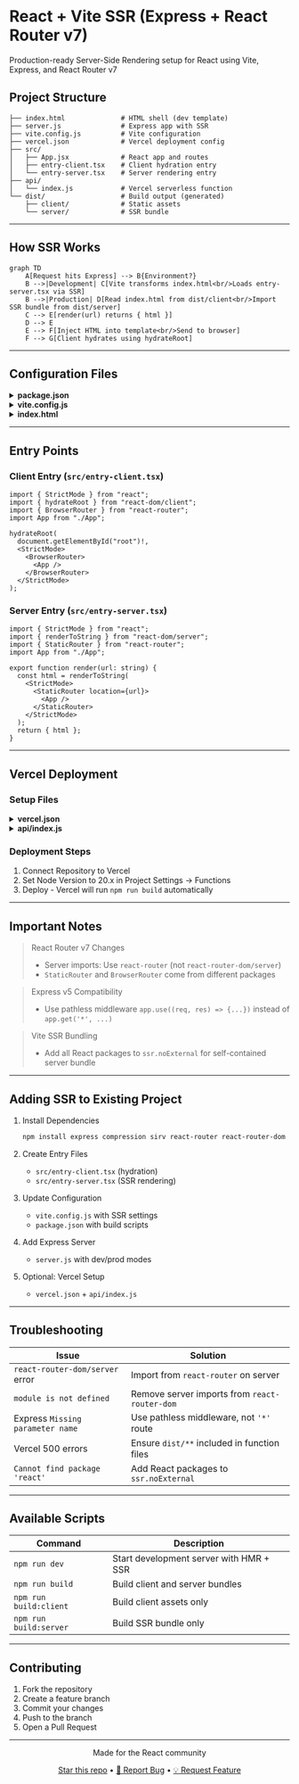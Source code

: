 # React + Vite SSR (Express + React Router v7)


Production-ready Server-Side Rendering setup for React using Vite, Express, and React Router v7



## Project Structure

```
├── index.html              # HTML shell (dev template)
├── server.js               # Express app with SSR
├── vite.config.js          # Vite configuration
├── vercel.json             # Vercel deployment config
├── src/
│   ├── App.jsx             # React app and routes
│   ├── entry-client.tsx    # Client hydration entry
│   └── entry-server.tsx    # Server rendering entry
├── api/
│   └── index.js            # Vercel serverless function
└── dist/                   # Build output (generated)
    ├── client/             # Static assets
    └── server/             # SSR bundle
```

---

## How SSR Works

```mermaid
graph TD
    A[Request hits Express] --> B{Environment?}
    B -->|Development| C[Vite transforms index.html<br/>Loads entry-server.tsx via SSR]
    B -->|Production| D[Read index.html from dist/client<br/>Import SSR bundle from dist/server]
    C --> E[render(url) returns { html }]
    D --> E
    E --> F[Inject HTML into template<br/>Send to browser]
    F --> G[Client hydrates using hydrateRoot]
```

---

## Configuration Files

<details>
<summary><strong>package.json</strong></summary>

```json
{
  "name": "react-vite-ssr",
  "private": true,
  "version": "1.0.0",
  "type": "module",
  "scripts": {
    "dev": "node server",
    "build": "npm run build:client && npm run build:server",
    "build:client": "vite build --outDir dist/client",
    "build:server": "vite build --ssr src/entry-server.tsx --outDir dist/server",
    "preview": "vite preview"
  },
  "dependencies": {
    "compression": "^1.7.4",
    "express": "^5.1.0",
    "react": "^19.1.1",
    "react-dom": "^19.1.1",
    "react-router": "^7.8.2",
    "react-router-dom": "^7.8.2",
    "sirv": "^2.0.4"
  },
  "devDependencies": {
    "@vitejs/plugin-react": "^5.0.2",
    "vite": "^7.1.5"
  }
}
```
</details>

<details>
<summary><strong>vite.config.js</strong></summary>

```js
import { defineConfig } from "vite";
import react from "@vitejs/plugin-react";

export default defineConfig({
  plugins: [react()],
  ssr: {
    // Bundle these so the SSR output is self-contained
    noExternal: ["react", "react-dom", "react-router", "react-router-dom"]
  }
});
```
</details>

<details>
<summary><strong>index.html</strong></summary>

```html
<!doctype html>
<html lang="en">
  <head>
    <meta charset="UTF-8" />
    <meta name="viewport" content="width=device-width, initial-scale=1.0" />
    <title>Vite + React SSR</title>
  </head>
  <body>
    <div id="root"><!--app-html--></div>
    <script type="module" src="/src/entry-client.tsx"></script>
  </body>
</html>
```
</details>

---

## Entry Points

### Client Entry (`src/entry-client.tsx`)
```tsx
import { StrictMode } from "react";
import { hydrateRoot } from "react-dom/client";
import { BrowserRouter } from "react-router";
import App from "./App";

hydrateRoot(
  document.getElementById("root")!,
  <StrictMode>
    <BrowserRouter>
      <App />
    </BrowserRouter>
  </StrictMode>
);
```

### Server Entry (`src/entry-server.tsx`)
```tsx
import { StrictMode } from "react";
import { renderToString } from "react-dom/server";
import { StaticRouter } from "react-router";
import App from "./App";

export function render(url: string) {
  const html = renderToString(
    <StrictMode>
      <StaticRouter location={url}>
        <App />
      </StaticRouter>
    </StrictMode>
  );
  return { html };
}
```

---

## Vercel Deployment

### Setup Files

<details>
<summary><strong>vercel.json</strong></summary>

```json
{
  "version": 2,
  "buildCommand": "npm run build",
  "routes": [
    { "src": "/(.*)", "dest": "/api/index" }
  ],
  "functions": {
    "api/**/*.js": { "includeFiles": "dist/**" }
  }
}
```
</details>

<details>
<summary><strong>api/index.js</strong></summary>

```js
export { default } from "../server.js";
```
</details>

### Deployment Steps
1. Connect Repository to Vercel
2. Set Node Version to 20.x in Project Settings → Functions
3. Deploy - Vercel will run `npm run build` automatically

---

## Important Notes

> React Router v7 Changes
> - Server imports: Use `react-router` (not `react-router-dom/server`)
> - `StaticRouter` and `BrowserRouter` come from different packages

> Express v5 Compatibility  
> - Use pathless middleware `app.use((req, res) => {...})` instead of `app.get('*', ...)`

> Vite SSR Bundling
> - Add all React packages to `ssr.noExternal` for self-contained server bundle

---

## Adding SSR to Existing Project

1. Install Dependencies
   ```bash
   npm install express compression sirv react-router react-router-dom
   ```

2. Create Entry Files
   - `src/entry-client.tsx` (hydration)
   - `src/entry-server.tsx` (SSR rendering)

3. Update Configuration
   - `vite.config.js` with SSR settings
   - `package.json` with build scripts

4. Add Express Server
   - `server.js` with dev/prod modes

5. Optional: Vercel Setup
   - `vercel.json` + `api/index.js`

---

## Troubleshooting

| Issue | Solution |
|-------|----------|
| `react-router-dom/server` error | Import from `react-router` on server |
| `module is not defined` | Remove server imports from `react-router-dom` |
| Express `Missing parameter name` | Use pathless middleware, not `'*'` route |
| Vercel 500 errors | Ensure `dist/**` included in function files |
| `Cannot find package 'react'` | Add React packages to `ssr.noExternal` |

---

## Available Scripts

| Command | Description |
|---------|-------------|
| `npm run dev` | Start development server with HMR + SSR |
| `npm run build` | Build client and server bundles |
| `npm run build:client` | Build client assets only |
| `npm run build:server` | Build SSR bundle only |

---


## Contributing

1. Fork the repository
2. Create a feature branch
3. Commit your changes
4. Push to the branch
5. Open a Pull Request

---

<div align="center">

Made for the React community

[ Star this repo](.) • [🐛 Report Bug](.) • [💡 Request Feature](.)

</div>
